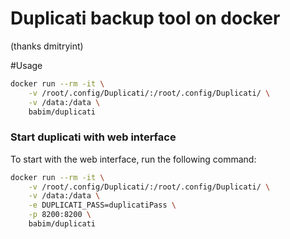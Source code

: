 # Duplicati backup tool on docker
(thanks dmitryint)

#Usage

```bash
docker run --rm -it \
    -v /root/.config/Duplicati/:/root/.config/Duplicati/ \
    -v /data:/data \
    babim/duplicati
```

### Start duplicati with web interface ###
To start with the web interface, run the following command:
```bash
docker run --rm -it \
    -v /root/.config/Duplicati/:/root/.config/Duplicati/ \
    -v /data:/data \
    -e DUPLICATI_PASS=duplicatiPass \
    -p 8200:8200 \
    babim/duplicati
```
